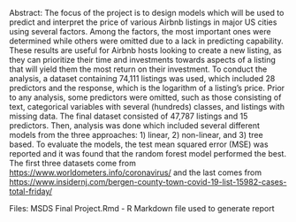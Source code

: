 Abstract: The focus of the project is to design models which will be used to predict and interpret the price of various Airbnb listings in major US cities using several factors. Among the factors, the most important ones were determined while others were omitted due to a lack in predicting capability. These results are useful for Airbnb hosts looking to create a new listing, as they can prioritize their time and investments towards aspects of a listing that will yield them the most return on their investment. To conduct the analysis, a dataset containing 74,111 listings was used, which included 28 predictors and the response, which is the logarithm of a listing’s price. Prior to any analysis, some predictors were omitted, such as those consisting of text, categorical variables with several (hundreds) classes, and listings with missing data. The final dataset consisted of 47,787 listings and 15 predictors. Then, analysis was done which included several different models from the three approaches: 1) linear, 2) non-linear, and 3) tree based. To evaluate the models, the test mean squared error (MSE) was reported and it was found that the random forest model performed thebest. The first three datasets come from https://www.worldometers.info/coronavirus/ and the last comes from https://www.insidernj.com/bergen-county-town-covid-19-list-15982-cases-total-friday/

Files:
MSDS Final Project.Rmd - R Markdown file used to generate report